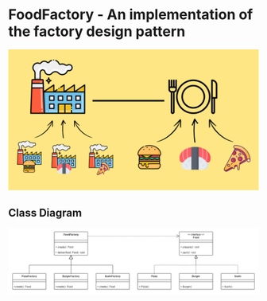 # FoodFactory - An implementation of the factory design pattern 

![Food Factory](img/food_factory.png)

## Class Diagram

![Class Diagram](img/class_diagram.png)